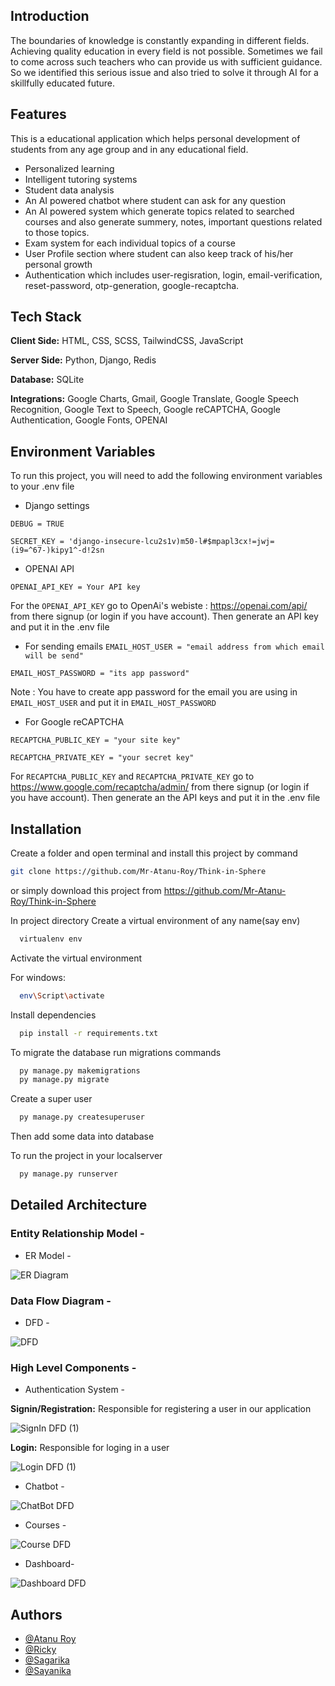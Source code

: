 ## Introduction
The boundaries of knowledge is constantly expanding in different fields. Achieving quality education in every field is not possible. Sometimes we fail to come across such teachers who can provide us with sufficient guidance. So we identified this serious issue and also tried to solve it through AI for a skillfully educated future. 

## Features

This is a educational application which helps personal development of students from any age group and in any educational field.

- Personalized learning
- Intelligent tutoring systems
- Student data analysis
- An AI powered chatbot where student can ask for any question
- An AI powered system which generate topics related to searched courses and also generate summery, notes, important questions related to those topics.
- Exam system for each individual topics of a course
- User Profile section where student can also keep track of his/her personal growth
- Authentication which includes user-regisration, login, email-verification, reset-password, otp-generation, google-recaptcha.
## Tech Stack

**Client Side:** HTML, CSS, SCSS, TailwindCSS, JavaScript

**Server Side:** Python, Django, Redis

**Database:** SQLite

**Integrations:** Google Charts, Gmail, Google Translate, Google Speech Recognition, Google Text to Speech, Google reCAPTCHA, Google Authentication, Google Fonts, OPENAI

## Environment Variables

To run this project, you will need to add the following environment variables to your .env file

- Django settings

`DEBUG = TRUE`

`SECRET_KEY = 'django-insecure-lcu2s1v)m50-l#$mpapl3cx!=jwj=(i9=^67-)kipy1^-d!2sn`

- OPENAI API

`OPENAI_API_KEY = Your API key`

For the `OPENAI_API_KEY` go to OpenAi's webiste : https://openai.com/api/ from there signup (or login if you have account). Then generate an API key and put it in the .env file

- For sending emails
`EMAIL_HOST_USER = "email address from which email will be send"`

`EMAIL_HOST_PASSWORD = "its app password"`

Note : You have to create app password for the email you are using in `EMAIL_HOST_USER` and put it in `EMAIL_HOST_PASSWORD`

- For Google reCAPTCHA

`RECAPTCHA_PUBLIC_KEY = "your site key"`

`RECAPTCHA_PRIVATE_KEY = "your secret key"`

For `RECAPTCHA_PUBLIC_KEY` and `RECAPTCHA_PRIVATE_KEY` go to https://www.google.com/recaptcha/admin/ from there signup (or login if you have account). Then generate an the API keys and put it in the .env file
## Installation

Create a folder and open terminal and install this project by
command 
```bash
git clone https://github.com/Mr-Atanu-Roy/Think-in-Sphere

```
or simply download this project from https://github.com/Mr-Atanu-Roy/Think-in-Sphere

In project directory Create a virtual environment of any name(say env)

```bash
  virtualenv env

```
Activate the virtual environment

For windows:
```bash
  env\Script\activate

```
Install dependencies
```bash
  pip install -r requirements.txt

```
To migrate the database run migrations commands
```bash
  py manage.py makemigrations
  py manage.py migrate

```

Create a super user
```bash
  py manage.py createsuperuser

```
Then add some data into database


To run the project in your localserver
```bash
  py manage.py runserver

```

## Detailed Architecture

### Entity Relationship Model -
- ER Model -

![ER Diagram](https://user-images.githubusercontent.com/100309120/226158517-8e17b002-d054-42c6-99e6-6a660bc56479.png)

### Data Flow Diagram -
- DFD -

![DFD](https://user-images.githubusercontent.com/100309120/226158538-b2a40cde-689c-48e7-97b1-4047a06c486c.png)

### High Level Components -
- Authentication System -

**Signin/Registration:** Responsible for registering a user in our application

![SignIn DFD (1)](https://user-images.githubusercontent.com/100309120/226158544-29f790b7-f329-49d1-a0c4-a964f98c3e00.png)

**Login:** Responsible for loging in a user

![Login DFD (1)](https://user-images.githubusercontent.com/100309120/226158550-f9ab6e1d-7e16-4b16-863f-f17fb831f623.png)

- Chatbot -

![ChatBot DFD](https://user-images.githubusercontent.com/100309120/226158555-f928c17a-9f33-445c-a4df-ba6c427ce5f6.png)

- Courses -

![Course DFD](https://user-images.githubusercontent.com/100309120/226158564-f8ec497e-2f37-49cd-b1de-ff4b54bfae5d.png)

- Dashboard-

![Dashboard DFD](https://user-images.githubusercontent.com/100309120/226158600-251be959-4390-4321-98ee-7c105dec6852.jpg)

## Authors

- [@Atanu Roy](https://github.com/Mr-Atanu-Roy)
- [@Ricky](https://github.com/Ricky2054)
- [@Sagarika](https://github.com/Sagarika-02)
- [@Sayanika](https://github.com/Sayanika19)

